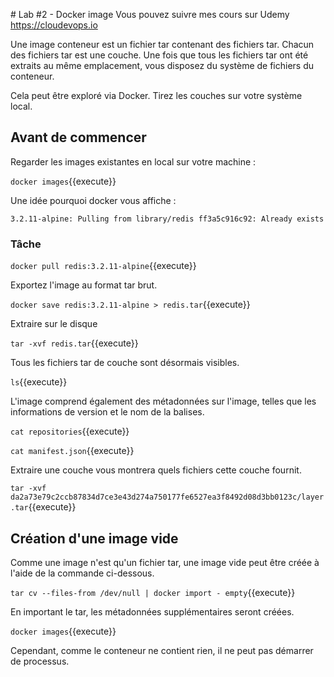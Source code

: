 # Lab #2 - Docker image
Vous pouvez suivre mes cours sur Udemy
https://cloudevops.io

Une image conteneur est un fichier tar contenant des fichiers tar. Chacun des fichiers tar est une couche. Une fois que tous les fichiers tar ont été extraits au même emplacement, vous disposez du système de fichiers du conteneur.

Cela peut être exploré via Docker. Tirez les couches sur votre système local.

## Avant de commencer

Regarder les images existantes en local sur votre machine :

`docker images`{{execute}}

Une idée pourquoi docker vous affiche :

`3.2.11-alpine: Pulling from library/redis ff3a5c916c92: Already exists`

### Tâche

`docker pull redis:3.2.11-alpine`{{execute}}

Exportez l'image au format tar brut.

`docker save redis:3.2.11-alpine > redis.tar`{{execute}}

Extraire sur le disque

`tar -xvf redis.tar`{{execute}}

Tous les fichiers tar de couche sont désormais visibles.

`ls`{{execute}}

L'image comprend également des métadonnées sur l'image, telles que les informations de version et le nom de la balises.

`cat repositories`{{execute}}

`cat manifest.json`{{execute}}

Extraire une couche vous montrera quels fichiers cette couche fournit.

`tar -xvf da2a73e79c2ccb87834d7ce3e43d274a750177fe6527ea3f8492d08d3bb0123c/layer.tar`{{execute}}

## Création d'une image vide

Comme une image n'est qu'un fichier tar, une image vide peut être créée à l'aide de la commande ci-dessous.

`tar cv --files-from /dev/null | docker import - empty`{{execute}}

En important le tar, les métadonnées supplémentaires seront créées.

`docker images`{{execute}}

Cependant, comme le conteneur ne contient rien, il ne peut pas démarrer de processus.
